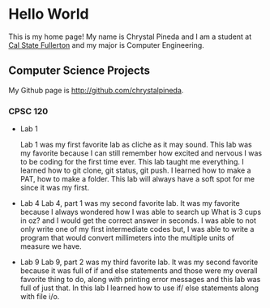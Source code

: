 # Hello World 
This is my home page! My name is Chrystal Pineda and I am a student at [Cal State Fullerton](http://www.fullerton.edu/) and my major is Computer Engineering.

## Computer Science Projects 

My Github page is http://github.com/chrystalpineda.

### CPSC 120

* Lab 1

    Lab 1 was my first favorite lab as cliche as it may sound. This lab was my favorite because I can still remember how excited and nervous I was to be coding for the first time ever. This lab taught me everything. I learned how to git clone, git status, git push. I learned how to make a PAT, how to make a folder. This lab will always have a soft spot for me since it was my first.

* Lab 4
    Lab 4, part 1 was my second favorite lab. It was my favorite because I always wondered how I was able to search up What is 3 cups in oz? and I would get the correct answer in seconds. I was able to not only write one of my first intermediate codes but, I was able to write a program that would convert millimeters into the multiple units of measure we have.

* Lab 9
    Lab 9, part 2 was my third favorite lab. It was my second favorite because it was full of if and else statements and those were my overall favorite thing to do, along with printing error messages and this lab was full of just that. In this lab I learned how to use if/ else statements along with file i/o. 




